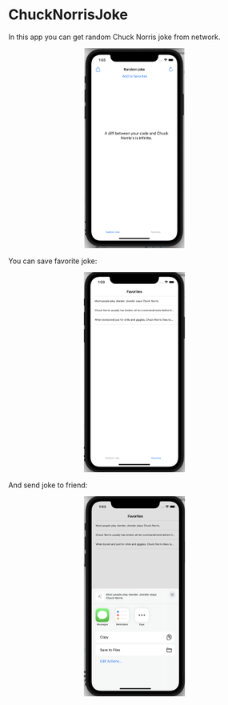 # ChuckNorrisJoke

In this app you can get random Chuck Norris joke from network.
<p align="center">
   <img src="https://github.com/bustamax/Images/blob/main/ChuckNorrisJoke/ChukJokes.png" height="400" alt="accessibility text">
</p>
You can save favorite joke:
<p align="center">
   <img src="https://github.com/bustamax/Images/blob/main/ChuckNorrisJoke/ChuckJokes2.png" height="400" alt="accessibility text">
</p>
And send joke to friend:
<p align="center">
   <img src="https://github.com/bustamax/Images/blob/main/ChuckNorrisJoke/ChuckJokes3.png" height="400" alt="accessibility text">
</p>
